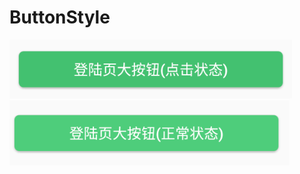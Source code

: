 # ButtonStyle

![image](https://raw.githubusercontent.com/zhenghuiC/ButtonStyle/master/src/main/res/mipmap-xxhdpi/ic_login_press.png)
![image](https://raw.githubusercontent.com/zhenghuiC/ButtonStyle/master/src/main/res/mipmap-xxhdpi/ic_login_normal.png)
